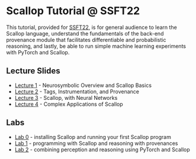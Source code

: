 # Scallop Tutorial @ SSFT22

This tutorial, provided for [SSFT22](https://fm.csl.sri.com/SSFT22/), is for general
audience to learn the Scallop language, understand the fundamentals of the back-end
provenance module that facilitates differentiable and probabilistic reasoning, and
lastly, be able to run simple machine learning experiments with PyTorch and Scallop.

## Lecture Slides

- [Lecture 1](/docs/ssft22/lecture-1.pdf) - Neurosymbolic Overview and Scallop Basics
- [Lecture 2](/docs/ssft22/lecture-2.pdf) - Tags, Instrumentation, and Provenance
- [Lecture 3](/docs/ssft22/lecture-3.pdf) - Scallop, with Neural Networks
- [Lecture 4](/docs/ssft22/lecture-4.pdf) - Complex Applications of Scallop

## Labs

- [Lab 0](/ssft22/lab0.html) - installing Scallop and running your first Scallop program
- [Lab 1](/ssft22/lab1.html) - programming with Scallop and reasoning with provenances
- [Lab 2](/ssft22/lab2.html) - combining perception and reasoning using PyTorch and Scallop
